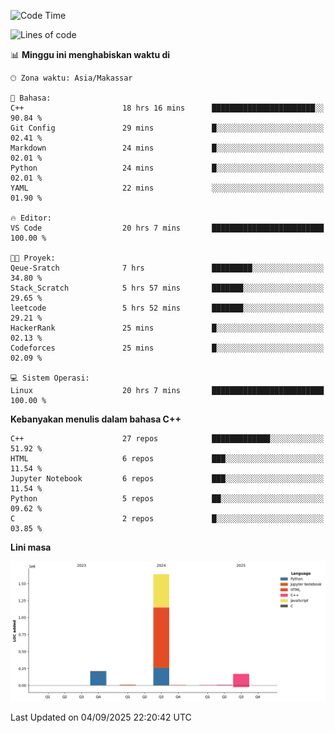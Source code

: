 <!--START_SECTION:waka-->
![Code Time](http://img.shields.io/badge/Code%20Time-444%20hrs%2017%20mins-blue)

![Lines of code](https://img.shields.io/badge/Sejak%20Hello%20World%20aku%20telah%20menulis-2.0%20million%20baris%20kode-blue)

📊 **Minggu ini menghabiskan waktu di** 

```text
🕑︎ Zona waktu: Asia/Makassar

💬 Bahasa: 
C++                      18 hrs 16 mins      ███████████████████████░░   90.84 % 
Git Config               29 mins             █░░░░░░░░░░░░░░░░░░░░░░░░   02.41 % 
Markdown                 24 mins             █░░░░░░░░░░░░░░░░░░░░░░░░   02.01 % 
Python                   24 mins             █░░░░░░░░░░░░░░░░░░░░░░░░   02.01 % 
YAML                     22 mins             ░░░░░░░░░░░░░░░░░░░░░░░░░   01.90 % 

🔥 Editor: 
VS Code                  20 hrs 7 mins       █████████████████████████   100.00 % 

🐱‍💻 Proyek: 
Qeue-Sratch              7 hrs               █████████░░░░░░░░░░░░░░░░   34.80 % 
Stack_Scratch            5 hrs 57 mins       ███████░░░░░░░░░░░░░░░░░░   29.65 % 
leetcode                 5 hrs 52 mins       ███████░░░░░░░░░░░░░░░░░░   29.21 % 
HackerRank               25 mins             █░░░░░░░░░░░░░░░░░░░░░░░░   02.13 % 
Codeforces               25 mins             █░░░░░░░░░░░░░░░░░░░░░░░░   02.09 % 

💻 Sistem Operasi: 
Linux                    20 hrs 7 mins       █████████████████████████   100.00 % 
```

**Kebanyakan menulis dalam bahasa C++** 

```text
C++                      27 repos            █████████████░░░░░░░░░░░░   51.92 % 
HTML                     6 repos             ███░░░░░░░░░░░░░░░░░░░░░░   11.54 % 
Jupyter Notebook         6 repos             ███░░░░░░░░░░░░░░░░░░░░░░   11.54 % 
Python                   5 repos             ██░░░░░░░░░░░░░░░░░░░░░░░   09.62 % 
C                        2 repos             █░░░░░░░░░░░░░░░░░░░░░░░░   03.85 % 
```



**Lini masa**

![Lines of Code chart](https://raw.githubusercontent.com/yusuf601/yusuf601/main/assets/bar_graph.png)


 Last Updated on 04/09/2025 22:20:42 UTC
<!--END_SECTION:waka-->

